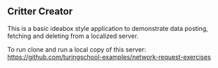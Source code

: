 ## Critter Creator

This is a basic ideabox style application to demonstrate data posting, fetching and deleting from a localized server.

To run clone and run a local copy of this server:
https://github.com/turingschool-examples/network-request-exercises

